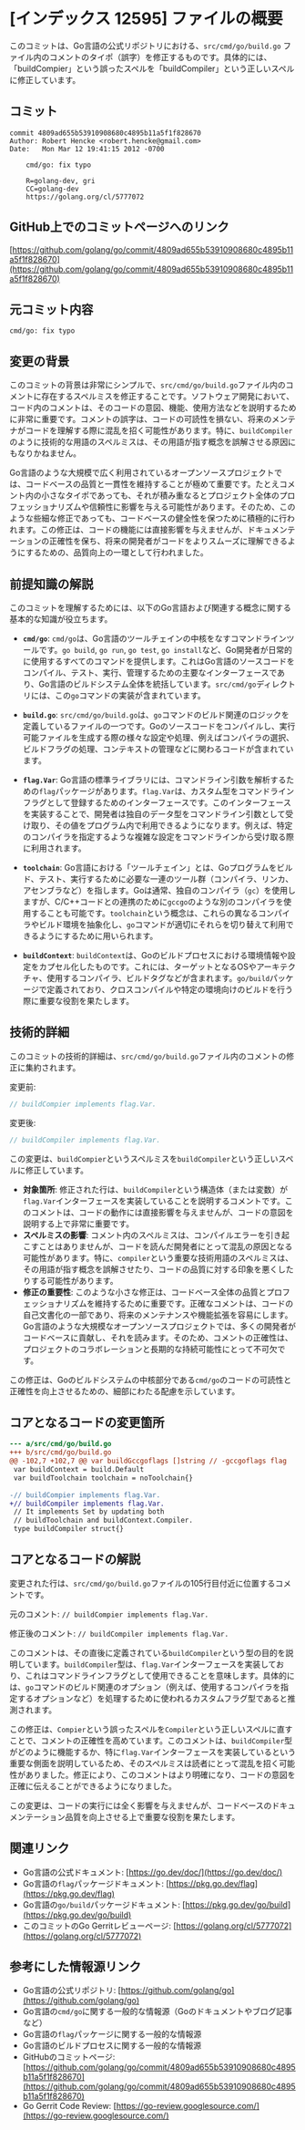 # [インデックス 12595] ファイルの概要

このコミットは、Go言語の公式リポジトリにおける、`src/cmd/go/build.go` ファイル内のコメントのタイポ（誤字）を修正するものです。具体的には、「buildCompier」という誤ったスペルを「buildCompiler」という正しいスペルに修正しています。

## コミット

```
commit 4809ad655b53910908680c4895b11a5f1f828670
Author: Robert Hencke <robert.hencke@gmail.com>
Date:   Mon Mar 12 19:41:15 2012 -0700

    cmd/go: fix typo
    
    R=golang-dev, gri
    CC=golang-dev
    https://golang.org/cl/5777072
```

## GitHub上でのコミットページへのリンク

[https://github.com/golang/go/commit/4809ad655b53910908680c4895b11a5f1f828670](https://github.com/golang/go/commit/4809ad655b53910908680c4895b11a5f1f828670)

## 元コミット内容

```
cmd/go: fix typo
```

## 変更の背景

このコミットの背景は非常にシンプルで、`src/cmd/go/build.go`ファイル内のコメントに存在するスペルミスを修正することです。ソフトウェア開発において、コード内のコメントは、そのコードの意図、機能、使用方法などを説明するために非常に重要です。コメントの誤字は、コードの可読性を損ない、将来のメンテナがコードを理解する際に混乱を招く可能性があります。特に、`buildCompiler`のように技術的な用語のスペルミスは、その用語が指す概念を誤解させる原因にもなりかねません。

Go言語のような大規模で広く利用されているオープンソースプロジェクトでは、コードベースの品質と一貫性を維持することが極めて重要です。たとえコメント内の小さなタイポであっても、それが積み重なるとプロジェクト全体のプロフェッショナリズムや信頼性に影響を与える可能性があります。そのため、このような些細な修正であっても、コードベースの健全性を保つために積極的に行われます。この修正は、コードの機能には直接影響を与えませんが、ドキュメンテーションの正確性を保ち、将来の開発者がコードをよりスムーズに理解できるようにするための、品質向上の一環として行われました。

## 前提知識の解説

このコミットを理解するためには、以下のGo言語および関連する概念に関する基本的な知識が役立ちます。

*   **`cmd/go`**:
    `cmd/go`は、Go言語のツールチェインの中核をなすコマンドラインツールです。`go build`, `go run`, `go test`, `go install`など、Go開発者が日常的に使用するすべてのコマンドを提供します。これはGo言語のソースコードをコンパイル、テスト、実行、管理するための主要なインターフェースであり、Go言語のビルドシステム全体を統括しています。`src/cmd/go`ディレクトリには、この`go`コマンドの実装が含まれています。

*   **`build.go`**:
    `src/cmd/go/build.go`は、`go`コマンドのビルド関連のロジックを定義しているファイルの一つです。Goのソースコードをコンパイルし、実行可能ファイルを生成する際の様々な設定や処理、例えばコンパイラの選択、ビルドフラグの処理、コンテキストの管理などに関わるコードが含まれています。

*   **`flag.Var`**:
    Go言語の標準ライブラリには、コマンドライン引数を解析するための`flag`パッケージがあります。`flag.Var`は、カスタム型をコマンドラインフラグとして登録するためのインターフェースです。このインターフェースを実装することで、開発者は独自のデータ型をコマンドライン引数として受け取り、その値をプログラム内で利用できるようになります。例えば、特定のコンパイラを指定するような複雑な設定をコマンドラインから受け取る際に利用されます。

*   **`toolchain`**:
    Go言語における「ツールチェイン」とは、Goプログラムをビルド、テスト、実行するために必要な一連のツール群（コンパイラ、リンカ、アセンブラなど）を指します。Goは通常、独自のコンパイラ（`gc`）を使用しますが、C/C++コードとの連携のために`gccgo`のような別のコンパイラを使用することも可能です。`toolchain`という概念は、これらの異なるコンパイラやビルド環境を抽象化し、`go`コマンドが適切にそれらを切り替えて利用できるようにするために用いられます。

*   **`buildContext`**:
    `buildContext`は、Goのビルドプロセスにおける環境情報や設定をカプセル化したものです。これには、ターゲットとなるOSやアーキテクチャ、使用するコンパイラ、ビルドタグなどが含まれます。`go/build`パッケージで定義されており、クロスコンパイルや特定の環境向けのビルドを行う際に重要な役割を果たします。

## 技術的詳細

このコミットの技術的詳細は、`src/cmd/go/build.go`ファイル内のコメントの修正に集約されます。

変更前:
```go
// buildCompier implements flag.Var.
```

変更後:
```go
// buildCompiler implements flag.Var.
```

この変更は、`buildCompier`というスペルミスを`buildCompiler`という正しいスペルに修正しています。

*   **対象箇所**: 修正された行は、`buildCompiler`という構造体（または変数）が`flag.Var`インターフェースを実装していることを説明するコメントです。このコメントは、コードの動作には直接影響を与えませんが、コードの意図を説明する上で非常に重要です。
*   **スペルミスの影響**: コメント内のスペルミスは、コンパイルエラーを引き起こすことはありませんが、コードを読んだ開発者にとって混乱の原因となる可能性があります。特に、`compiler`という重要な技術用語のスペルミスは、その用語が指す概念を誤解させたり、コードの品質に対する印象を悪くしたりする可能性があります。
*   **修正の重要性**: このような小さな修正は、コードベース全体の品質とプロフェッショナリズムを維持するために重要です。正確なコメントは、コードの自己文書化の一部であり、将来のメンテナンスや機能拡張を容易にします。Go言語のような大規模なオープンソースプロジェクトでは、多くの開発者がコードベースに貢献し、それを読みます。そのため、コメントの正確性は、プロジェクトのコラボレーションと長期的な持続可能性にとって不可欠です。

この修正は、Goのビルドシステムの中核部分である`cmd/go`のコードの可読性と正確性を向上させるための、細部にわたる配慮を示しています。

## コアとなるコードの変更箇所

```diff
--- a/src/cmd/go/build.go
+++ b/src/cmd/go/build.go
@@ -102,7 +102,7 @@ var buildGccgoflags []string // -gccgoflags flag
 var buildContext = build.Default
 var buildToolchain toolchain = noToolchain{}
 
-// buildCompier implements flag.Var.
+// buildCompiler implements flag.Var.
 // It implements Set by updating both
 // buildToolchain and buildContext.Compiler.
 type buildCompiler struct{}
```

## コアとなるコードの解説

変更された行は、`src/cmd/go/build.go`ファイルの105行目付近に位置するコメントです。

元のコメント:
`// buildCompier implements flag.Var.`

修正後のコメント:
`// buildCompiler implements flag.Var.`

このコメントは、その直後に定義されている`buildCompiler`という型の目的を説明しています。`buildCompiler`型は、`flag.Var`インターフェースを実装しており、これはコマンドラインフラグとして使用できることを意味します。具体的には、`go`コマンドのビルド関連のオプション（例えば、使用するコンパイラを指定するオプションなど）を処理するために使われるカスタムフラグ型であると推測されます。

この修正は、`Compier`という誤ったスペルを`Compiler`という正しいスペルに直すことで、コメントの正確性を高めています。このコメントは、`buildCompiler`型がどのように機能するか、特に`flag.Var`インターフェースを実装しているという重要な側面を説明しているため、そのスペルミスは読者にとって混乱を招く可能性がありました。修正により、このコメントはより明確になり、コードの意図を正確に伝えることができるようになりました。

この変更は、コードの実行には全く影響を与えませんが、コードベースのドキュメンテーション品質を向上させる上で重要な役割を果たします。

## 関連リンク

*   Go言語の公式ドキュメント: [https://go.dev/doc/](https://go.dev/doc/)
*   Go言語の`flag`パッケージドキュメント: [https://pkg.go.dev/flag](https://pkg.go.dev/flag)
*   Go言語の`go/build`パッケージドキュメント: [https://pkg.go.dev/go/build](https://pkg.go.dev/go/build)
*   このコミットのGo Gerritレビューページ: [https://golang.org/cl/5777072](https://golang.org/cl/5777072)

## 参考にした情報源リンク

*   Go言語の公式リポジトリ: [https://github.com/golang/go](https://github.com/golang/go)
*   Go言語の`cmd/go`に関する一般的な情報源（Goのドキュメントやブログ記事など）
*   Go言語の`flag`パッケージに関する一般的な情報源
*   Go言語のビルドプロセスに関する一般的な情報源
*   GitHubのコミットページ: [https://github.com/golang/go/commit/4809ad655b53910908680c4895b11a5f1f828670](https://github.com/golang/go/commit/4809ad655b53910908680c4895b11a5f1f828670)
*   Go Gerrit Code Review: [https://go-review.googlesource.com/](https://go-review.googlesource.com/)


